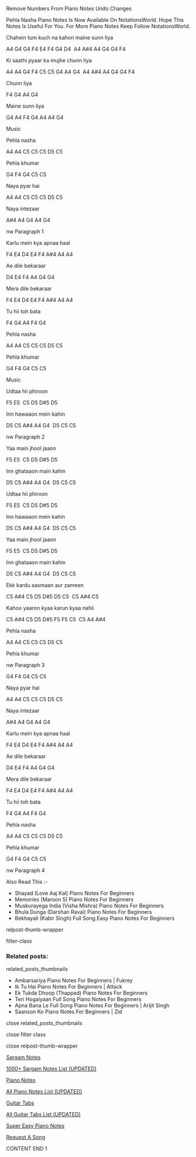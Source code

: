
Remove Numbers From Piano Notes
Undo Changes

Pehla Nasha Piano Notes Is Now Available On NotationsWorld. Hope This Notes Is Useful For You. For More Piano Notes Keep Follow NotationsWorld.

Chahein tum kuch na kahon maine sunn liya

A4 G4 G4 F4 E4 F4 G4 D4  A4 A#4 A4 G4 G4 F4

Ki saathi pyaar ka mujhe chunn liya

A4 A4 G4 F4 C5 C5 G4 A4 G4  A4 A#4 A4 G4 G4 F4

Chunn liya

F4 G4 A4 G4

Maine sunn liya

G4 A4 F4 G4 A4 A4 G4

Music

Pehla nasha

A4 A4 C5 C5 C5 D5 C5

Pehla khumar

G4 F4 G4 C5 C5

Naya pyar hai

A4 A4 C5 C5 C5 D5 C5

Naya intezaar

A#4 A4 G4 A4 G4

nw Paragraph 1

Karlu mein kya apnaa haal

F4 E4 D4 E4 F4 A#4 A4 A4

Ae dile bekaraar

D4 E4 F4 A4 G4 G4

Mera dile bekaraar

F4 E4 D4 E4 F4 A#4 A4 A4

Tu hii toh bata

F4 G4 A4 F4 G4

Pehla nasha

A4 A4 C5 C5 C5 D5 C5

Pehla khumar

G4 F4 G4 C5 C5

Music

Udtaa hii phiroon

F5 E5  C5 D5 D#5 D5

Inn hawaaon mein kahin

D5 C5 A#4 A4 G4  D5 C5 C5

nw Paragraph 2

Yaa main jhool jaaon

F5 E5  C5 D5 D#5 D5

Inn ghataaon main kahin

D5 C5 A#4 A4 G4  D5 C5 C5

Udtaa hii phiroon

F5 E5  C5 D5 D#5 D5

Inn hawaaon mein kahin

D5 C5 A#4 A4 G4  D5 C5 C5

Yaa main jhool jaaon

F5 E5  C5 D5 D#5 D5

Inn ghataaon main kahin

D5 C5 A#4 A4 G4  D5 C5 C5

Ekk kardu aasmaan aur zameen

C5 A#4 C5 D5 D#5 D5 C5  C5 A#4 C5

Kahoo yaaron kyaa karun kyaa nahii

C5 A#4 C5 D5 D#5 F5 F5 C5  C5 A4 A#4

Pehla nasha

A4 A4 C5 C5 C5 D5 C5

Pehla khumar

nw Paragraph 3

G4 F4 G4 C5 C5

Naya pyar hai

A4 A4 C5 C5 C5 D5 C5

Naya intezaar

A#4 A4 G4 A4 G4

Karlu mein kya apnaa haal

F4 E4 D4 E4 F4 A#4 A4 A4

Ae dile bekaraar

D4 E4 F4 A4 G4 G4

Mera dile bekaraar

F4 E4 D4 E4 F4 A#4 A4 A4

Tu hii toh bata

F4 G4 A4 F4 G4

Pehla nasha

A4 A4 C5 C5 C5 D5 C5

Pehla khumar

G4 F4 G4 C5 C5

nw Paragraph 4

Also Read This :-

* Shayad (Love Aaj Kal) Piano Notes For Beginners
* Memories (Maroon 5) Piano Notes For Beginners
* Muskurayega India (Visha Mishra) Piano Notes For Beginners
* Bhula Dunga (Darshan Raval) Piano Notes For Beginners
* Bekhayali (Kabir Singh) Full Song Easy Piano Notes For Beginners

relpost-thumb-wrapper

filter-class

### Related posts:

related_posts_thumbnails

* Ambarsariya Piano Notes For Beginners | Fukrey
* Ik Tu Hai Piano Notes For Beginners | Attack
* Ek Tukda Dhoop (Thappad) Piano Notes For Beginners
* Teri Hogaiyaan Full Song Piano Notes For Beginners
* Apna Bana Le Full Song Piano Notes For Beginners | Arijit Singh
* Saanson Ko Piano Notes For Beginners | Zid

close related_posts_thumbnails

close filter class

close relpost-thumb-wrapper

[Sargam Notes](https://www.notationsworld.com/sargam-notes.html)

[1000+ Sargam Notes List (UPDATED)](https://www.notationsworld.com/all-songs-list-sargam-notes.html)

[Piano Notes](https://www.notationsworld.com/piano-notes.html)

[All Piano Notes List (UPDATED)](https://www.notationsworld.com/all-songs-list-piano-notes.html)

[Guitar Tabs](https://www.notationsworld.com/guitar-tabs.html)

[All Guitar Tabs List (UPDATED)](https://www.notationsworld.com/all-songs-list-guitar-tabs.html)

[Super Easy Piano Notes](https://studywall.in/)

[Request A Song](https://www.notationsworld.com/request-a-song.html)

CONTENT END 1

